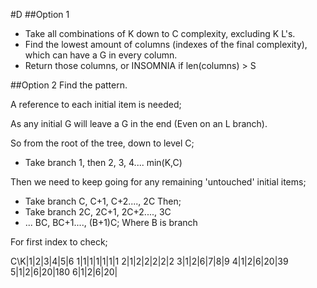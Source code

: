 #D
##Option 1
 - Take all combinations of K down to C complexity, excluding K L's.
 - Find the lowest amount of columns (indexes of the final complexity), which can have a G in every column.
 - Return those columns, or INSOMNIA if len(columns) > S


##Option 2
Find the pattern.


A reference to each initial item is needed;

As any initial G will leave a G in the end (Even on an L branch).

So from the root of the tree, down to level C;

  - Take branch 1, then 2, 3, 4.... min(K,C)

Then we need to keep going for any remaining 'untouched' initial items;
  - Take branch C, C+1, C+2...., 2C
Then;
  - Take branch 2C, 2C+1, 2C+2...., 3C
  - ... BC, BC+1...., (B+1)C; Where B is branch

For first index to check;

C\\K|1|2|3|4|5|6
   1|1|1|1|1|1|1
   2|1|2|2|2|2|2
   3|1|2|6|7|8|9
   4|1|2|6|20|39
   5|1|2|6|20|180
   6|1|2|6|20|
